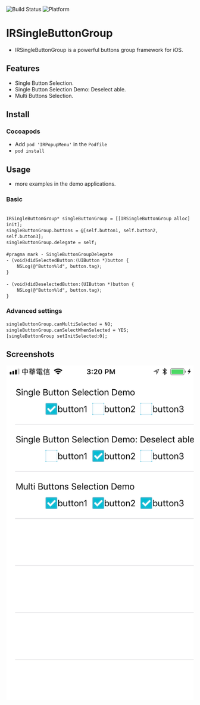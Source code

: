 ![Build Status](https://img.shields.io/badge/build-%20passing%20-brightgreen.svg)
![Platform](https://img.shields.io/badge/Platform-%20iOS%20-blue.svg)

# IRSingleButtonGroup 

- IRSingleButtonGroup is a powerful buttons group framework for iOS.

## Features

- Single Button Selection.
- Single Button Selection Demo: Deselect able.
- Multi Buttons Selection.

## Install
### Cocoapods
- Add `pod 'IRPopupMenu'`  in the `Podfile`
- `pod install`

## Usage

- more examples in the demo applications.

### Basic

```obj-c

IRSingleButtonGroup* singleButtonGroup = [[IRSingleButtonGroup alloc] init];
singleButtonGroup.buttons = @[self.button1, self.button2, self.button3];
singleButtonGroup.delegate = self;

#pragma mark - SingleButtonGroupDelegate
- (void)didSelectedButton:(UIButton *)button {
    NSLog(@"Button%ld", button.tag);
}

- (void)didDeselectedButton:(UIButton *)button {
    NSLog(@"Button%ld", button.tag);
}
```

### Advanced settings
```obj-c
singleButtonGroup.canMultiSelected = NO;
singleButtonGroup.canSelectWhenSelected = YES;
[singleButtonGroup setInitSelected:0];
```

## Screenshots
![Demo](./demo/ScreenShots/demo1.png)
